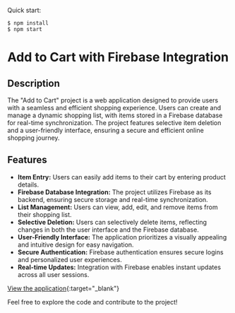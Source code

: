 
Quick start:

```
$ npm install
$ npm start
````
# Add to Cart with Firebase Integration

## Description
The "Add to Cart" project is a web application designed to provide users with a seamless and efficient shopping experience. Users can create and manage a dynamic shopping list, with items stored in a Firebase database for real-time synchronization. The project features selective item deletion and a user-friendly interface, ensuring a secure and efficient online shopping journey.

## Features
- **Item Entry:** Users can easily add items to their cart by entering product details.
- **Firebase Database Integration:** The project utilizes Firebase as its backend, ensuring secure storage and real-time synchronization.
- **List Management:** Users can view, add, edit, and remove items from their shopping list.
- **Selective Deletion:** Users can selectively delete items, reflecting changes in both the user interface and the Firebase database.
- **User-Friendly Interface:** The application prioritizes a visually appealing and intuitive design for easy navigation.
- **Secure Authentication:** Firebase authentication ensures secure logins and personalized user experiences.
- **Real-time Updates:** Integration with Firebase enables instant updates across all user sessions.


[View the application](https://vingutha.github.io/AddToCart/){:target="_blank"}

Feel free to explore the code and contribute to the project!


